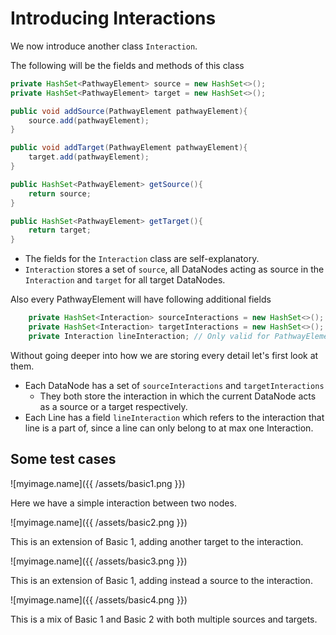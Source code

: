 # Introducing Interactions


We now introduce another class `Interaction`.

The following will be the fields and methods of this class
```java
private HashSet<PathwayElement> source = new HashSet<>();
private HashSet<PathwayElement> target = new HashSet<>();

public void addSource(PathwayElement pathwayElement){
    source.add(pathwayElement);
}

public void addTarget(PathwayElement pathwayElement){
    target.add(pathwayElement);
}

public HashSet<PathwayElement> getSource(){
    return source;
}

public HashSet<PathwayElement> getTarget(){
    return target;
}
```
* The fields for the `Interaction` class are self-explanatory.
* `Interaction` stores a set of `source`, all DataNodes acting as source in the `Interaction` and `target` for all target DataNodes.

Also every PathwayElement will have following additional fields
```java
	private HashSet<Interaction> sourceInteractions = new HashSet<>(); // Only valid for PathwayElement of type DATANODE
	private HashSet<Interaction> targetInteractions = new HashSet<>(); // Only valid for PathwayElement of type DATANODE
	private Interaction lineInteraction; // Only valid for PathwayElement of type LINE
```

Without going deeper into how we are storing every detail let's first look at them.

* Each DataNode has a set of `sourceInteractions` and `targetInteractions`
    * They both store the interaction in which the current DataNode acts as a source or a target respectively.
* Each Line has a field `lineInteraction` which refers to the interaction that line is a part of, since a line can only belong to at max one Interaction.


## Some test cases

![myimage.name]({{ /assets/basic1.png }})

Here we have a simple interaction between two nodes.

![myimage.name]({{ /assets/basic2.png }})

This is an extension of Basic 1, adding another target to the interaction.

![myimage.name]({{ /assets/basic3.png }})

This is an extension of Basic 1, adding instead a source to the interaction.

![myimage.name]({{ /assets/basic4.png }})

This is a mix of Basic 1 and Basic 2 with both multiple sources and targets.

